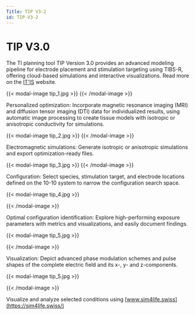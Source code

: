```yaml
---
Title: TIP V3-2
id: TIP-V3-2
---
```

# TIP V3.0

The TI planning tool TIP Version 3.0 provides an advanced modeling pipeline for electrode placement and stimulation targeting using TIBS-R, offering cloud-based simulations and interactive visualizations. Read more on the [IT'IS](https://itis.swiss/s/news-events/news/latest-news) website.

{{< modal-image tip_1.jpg >}}
{{< /modal-image >}}

Personalized optimization: Incorporate magnetic resonance imaging (MRI) and diffusion tensor imaging (DTI) data for individualized results, using automatic image processing to create tissue models with isotropic or anisotropic conductivity for simulations.

{{< modal-image tip_2.jpg >}}
{{< /modal-image >}}

Electromagnetic simulations: Generate isotropic or anisotropic simulations and export optimization-ready files.

{{< modal-image tip_3.jpg >}}
{{< /modal-image >}}

Configuration: Select species, stimulation target, and electrode locations defined on the 10-10 system to narrow the configuration search space.

{{< modal-image tip_4.jpg >}}

{{< /modal-image >}}

Optimal configuration identification: Explore high-performing exposure parameters with metrics and visualizations, and easily document findings.

{{< modal-image tip_5.jpg >}}

{{< /modal-image >}}

Visualization: Depict advanced phase modulation schemes and pulse shapes of the complete electric field and its x-, y- and z-components.

{{< modal-image tip_5.jpg >}}

{{< /modal-image >}}

Visualize and analyze selected conditions using [www.sim4life.swiss](https://sim4life.swiss/)
